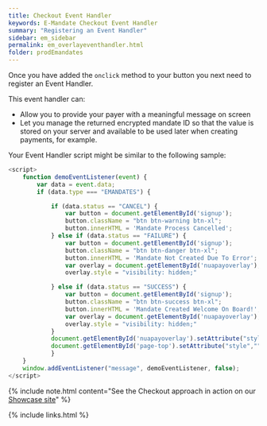 ```yaml
---
title: Checkout Event Handler
keywords: E-Mandate Checkout Event Handler
summary: "Registering an Event Handler"
sidebar: em_sidebar
permalink: em_overlayeventhandler.html
folder: prodEmandates
---
```


Once you have added the ``onclick`` method to your button you next need to register an Event Handler.

This event handler can:

* Allow you to provide your payer with a meaningful message on screen
* Let you manage the returned encrypted mandate ID so that the value is stored on your server and available to be used later when creating payments, for example.

Your Event Handler script might be similar to the following sample:


```js
<script>
	function demoEventListener(event) {
		var data = event.data;
		if (data.type === "EMANDATES") {

			if (data.status == "CANCEL") {
				var button = document.getElementById('signup');
				button.className = "btn btn-warning btn-xl";
				button.innerHTML = 'Mandate Process Cancelled';
			} else if (data.status == "FAILURE") {
				var button = document.getElementById('signup');
				button.className = "btn btn-danger btn-xl";
				button.innerHTML = 'Mandate Not Created Due To Error';
				var overlay = document.getElementById('nuapayoverlay');
				overlay.style = "visibility: hidden;"

			} else if (data.status == "SUCCESS") {
				var button = document.getElementById('signup');
				button.className = "btn btn-success btn-xl";
				button.innerHTML = 'Mandate Created Welcome On Board!';
				var overlay = document.getElementById('nuapayoverlay');
				overlay.style = "visibility: hidden;"
			}
			document.getElementById('nuapayoverlay').setAttribute("style","visibility:hidden");
			document.getElementById('page-top').setAttribute("style","");
			}
	}
	window.addEventListener("message", demoEventListener, false);
</script>
````

{% include note.html content="See the Checkout approach in action on our [Showcase site](https://showcase.nuapay.com/showcase/movie-flix)" %}




{% include links.html %}
